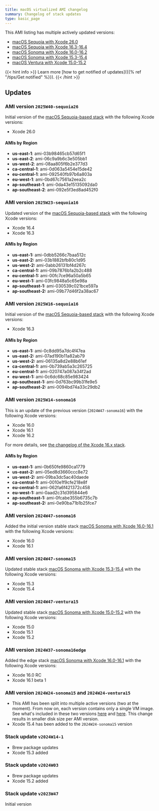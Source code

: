 ```yaml
---
title: macOS virtualized AMI changelog
summary: Changelog of stack updates
type: basic_page
---
```


This AMI listing has multiple actively updated versions:

- [macOS Sequoia with Xcode 26.0](../../stack_reports/aws/aws-mac-virtualized-sequoia26.md)
- [macOS Sequoia with Xcode 16.3-16.4](../../stack_reports/aws/aws-mac-virtualized-sequoia16.md)
- [macOS Sonoma with Xcode 16.0-16.2](../../stack_reports/aws/aws-mac-virtualized-sonoma16.md)
- [macOS Sonoma with Xcode 15.3-15.4](../../stack_reports/aws/aws-mac-virtualized-sonoma15.md)
- [macOS Ventura with Xcode 15.0-15.2](../../stack_reports/aws/aws-mac-virtualized-ventura15.md)

{{< hint info >}}
Learn more [how to get notified of updates]({{% ref "/tips/Get notified" %}}).
{{< /hint >}}

## Updates

### AMI version `2025W40-sequoia26`

Initial version of the [macOS Sequoia-based stack](../../stack_reports/aws/aws-mac-virtualized-sequoia26.md) with the following Xcode versions:
- Xcode 26.0

#### AMIs by Region
- **us-east-1**: ami-03b98465cb57d65f1
- **us-east-2**: ami-06c9a9b6c3e505bb1
- **us-west-2**: ami-08aa805f6b2e377d3
- **ca-central-1**: ami-0d063a5454e15de42
- **eu-central-1**: ami-092540fb97b6a803a
- **eu-west-1**: ami-0bd67c7561a2eea2c
- **ap-southeast-1**: ami-0da43e15135092da0
- **ap-southeast-2**: ami-092e5f3ed8ad452f0

### AMI version `2025W23-sequoia16`

Updated version of the [macOS Sequoia-based stack](../../stack_reports/aws/aws-mac-virtualized-sequoia16.md) with the following Xcode versions:
- Xcode 16.4
- Xcode 16.3

#### AMIs by Region

- **us-east-1:** ami-0dbb5266c7baa512c
- **us-east-2:** ami-03b1882bfb80c1d95
- **us-west-2:** ami-0abb26131bf4d267c
- **ca-central-1:** ami-09b7876b1a2b2c488
- **eu-central-1:** ami-00fc7ce96a50a5b65
- **eu-west-1:** ami-03fc9848a5c65e98a
- **ap-southeast-1:** ami-030539c021bce597a
- **ap-southeast-2:** ami-09b77d46f2a38ac67

### AMI version `2025W16-sequoia16`

Initial version of the [macOS Sequoia-based stack](../../stack_reports/aws/aws-mac-virtualized-sequoia16.md) with the following Xcode versions:
- Xcode 16.3

#### AMIs by Region

- **us-east-1:** ami-0c8dd95a7dc4f47ea
- **us-east-2:** ami-07ad190b11a82ab79
- **us-west-2:** ami-06135a8d2e88b61ef
- **ca-central-1:** ami-0b739ab5a3c265725
- **eu-central-1:** ami-020747a087a34f2ad
- **eu-west-1:** ami-0c6dc68c85e983424
- **ap-southeast-1:** ami-0d763bc99b31fe9e5
- **ap-southeast-2:** ami-0094bd74a33c29db2

### AMI version `2025W14-sonoma16`

This is an update of the previous version (`2024W47-sonoma16`) with the following Xcode versions:
- Xcode 16.0
- Xcode 16.1
- Xcode 16.2

For more details, see [the changelog of the Xcode 16.x stack](../../osx-xcode-16.0.x.md).

#### AMIs by Region

- **us-east-1:** ami-0b650fe9860ca1779
- **us-east-2:** ami-05ed8d3660ccc8e72
- **us-west-2:** ami-09ba3dc5ac40daede
- **ca-central-1:** ami-0010e1f9cfe218e8f
- **eu-central-1:** ami-062fa6f421372c458
- **eu-west-1:** ami-0aad2c31d395844e6
- **ap-southeast-1:** ami-0fcabe355b6735c7b
- **ap-southeast-2:** ami-0e90ba71b1b25fce7

### AMI version `2024W47-sonoma16`

Added the initial version stable stack [macOS Sonoma with Xcode 16.0-16.1](../../stack_reports/aws/aws-mac-virtualized-sonoma16.md) with the following Xcode versions:
- Xcode 16.0
- Xcode 16.1

### AMI version `2024W47-sonoma15`

Updated stable stack [macOS Sonoma with Xcode 15.3-15.4](../../stack_reports/aws/aws-mac-virtualized-sonoma15) with the following Xcode versions:
- Xcode 15.3
- Xcode 15.4

### AMI version `2024W47-ventura15`

Updated stable stack [macOS Sonoma with Xcode 15.0-15.2](../../stack_reports/aws/aws-mac-virtualized-sonoma15) with the following Xcode versions:
- Xcode 15.0
- Xcode 15.1
- Xcode 15.2

### AMI version `2024W37-sonoma16edge`

Added the edge stack [macOS Sonoma with Xcode 16.0-16.1](../../stack_reports/aws/aws-mac-virtualized-sonoma16edge.md) with the following Xcode versions:
- Xcode 16.0 RC
- Xcode 16.1 beta 1

### AMI version `2024W24-sonoma15` and `2024W24-ventura15`

- This AMI has been split into multiple active versions (two at the moment). From now on, each version contains only a single VM image. See what's included in these two versions [here](../../stack_reports/aws/aws-mac-virtualized-sonoma15.md) and [here](../../stack_reports/aws/aws-mac-virtualized-ventura15.md). This change results in smaller disk size per AMI version.
- Xcode 15.4 has been added to the `2024W24-sonoma15` version

### Stack update `v2024W14-1`

- Brew package updates
- Xcode 15.3 added

### Stack update `v2024W03`

- Brew package updates
- Xcode 15.2 added

### Stack update `v2023W47`

Initial version
